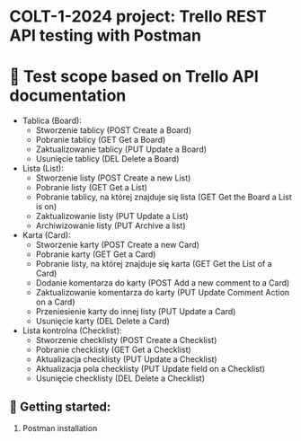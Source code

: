 # COLT-1-2024 project: Trello REST API testing with Postman

# 🔎 Test scope based on Trello API documentation

- Tablica (Board):
  - Stworzenie tablicy (POST Create a Board)
  - Pobranie tablicy (GET Get a Board)
  - Zaktualizowanie tablicy (PUT Update a Board)
  - Usunięcie tablicy (DEL Delete a Board)
- Lista (List):
   - Stworzenie listy (POST Create a new List)
   - Pobranie listy (GET Get a List)
   - Pobranie tablicy, na której znajduje się lista (GET Get the Board a List is on)
   - Zaktualizowanie listy (PUT Update a List)
   - Archiwizowanie listy (PUT Archive a list)
- Karta (Card):
   - Stworzenie karty (POST Create a new Card)
   - Pobranie karty (GET Get a Card)
   - Pobranie listy, na której znajduje się karta (GET Get the List of a Card)
   - Dodanie komentarza do karty (POST Add a new comment to a Card)
   - Zaktualizowanie komentarza do karty (PUT Update Comment Action on a Card)
   - Przeniesienie karty do innej listy (PUT Update a Card)
   - Usunięcie karty (DEL Delete a Card)
- Lista kontrolna (Checklist):
   - Stworzenie checklisty (POST Create a Checklist)
   - Pobranie checklisty (GET Get a Checklist)
   - Aktualizacja checklisty (PUT Update a Checklist)
   - Aktualizacja pola checklisty (PUT Update field on a Checklist)
   - Usunięcie checklisty (DEL Delete a Checklist)

🚀 Getting started:
-------------------
1. Postman installation

